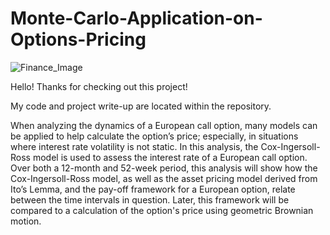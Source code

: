 # Monte-Carlo-Application-on-Options-Pricing
![Finance_Image](https://github.com/David-Fecht/Monte-Carlo-Application-on-Options-Pricing/assets/159670362/0b871655-61e0-47f8-8794-9793234896aa)

Hello! Thanks for checking out this project!

My code and project write-up are located within the repository.

When analyzing the dynamics of a European call option, many models can be applied to help calculate the option’s price; especially, in situations where interest rate volatility is not static. In this analysis, the Cox-Ingersoll-Ross model is used to assess the interest rate of a European call option. Over both a 12-month and 52-week period, this analysis will show how the Cox-Ingersoll-Ross model, as well as the asset pricing model derived from Ito’s Lemma, and the pay-off framework for a European option, relate between the time intervals in question. Later, this framework will be compared to a calculation of the option's price using geometric Brownian motion.
